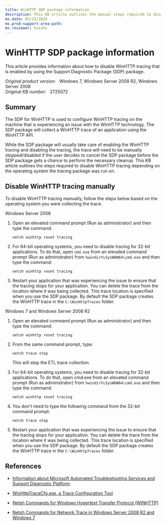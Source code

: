 ```yaml
---
title: WinHTTP SDP package information
description: This KB article outlines the manual steps required to disable WinHTTP tracing that was enabled using the SDP package.
ms.date: 03/23/2020
ms.prod-support-area-path:
ms.reviewer: huizhu
---
```

# WinHTTP SDP package information

This article provides information about how to disable WinHTTP tracing that is enabled by using the Support Diagnostic Package (SDP) package.

_Original product version:_ &nbsp; Windows 7, Windows Server 2008 R2, Windows Server 2008  
_Original KB number:_ &nbsp; 2725072

## Summary

The SDP for WinHTTP is used to configure WinHTTP tracing on the machine that is experiencing an issue with the WinHTTP technology. The SDP package will collect a WinHTTP trace of an application using the WinHTTP API.

While the SDP package will usually take care of enabling the WinHTTP tracing and disabling the tracing, the trace will need to be manually stopped/disabled if the user decides to cancel the SDP package before the SDP package gets a chance to perform the necessary cleanup. This KB article outlines the steps required to disable WinHTTP tracing depending on the operating system the tracing package was run on.

## Disable WinHTTP tracing manually

To disable WinHTTP tracing manually, follow the steps below based on the operating system you were collecting the trace.

Windows Server 2008  

1. Open an elevated command prompt (Run as administrator) and then type the command:

    ```console
    netsh winhttp reset tracing
    ```

2. For 64-bit operating systems, you need to disable tracing for 32-bit applications. To do that, open `cmd.exe` from an elevated command prompt (Run as administrator) from `%windir%\SysWOW64\cmd.exe` and then type the command:

    ```console
    netsh winhttp reset tracing
    ```

3. Restart your application that was experiencing the issue to ensure that the tracing stops for your application. You can delete the trace from the location where it was being collected. This trace location is specified when you use the SDP package. By default the SDP package creates the WinHTTP trace in the `C:\WinHttpTraces` folder.

Windows 7 and Windows Server 2008 R2

1. Open an elevated command prompt (Run as administrator) and then type the command:

    ```console
    netsh winhttp reset tracing
    ```

2. From the same command prompt, type:

    ```console
    netsh trace stop
    ```

   This will stop the ETL trace collection.

3. For 64-bit operating systems, you need to disable tracing for 32-bit applications. To do that, open cmd.exe from an elevated command prompt (Run as administrator) from `%windir%\SysWOW64\cmd.exe` and then type the command:

    ```console
    netsh winhttp reset tracing
    ```

4. You don't need to type the following command from the 32-bit command prompt:

    ```console
    netsh trace stop
    ```

5. Restart your application that was experiencing the issue to ensure that the tracing stops for your application. You can delete the trace from the location where it was being collected. This trace location is specified when you use the SDP package. By default the SDP package creates the WinHTTP trace in the `C:\WinHttpTraces` folder.

## References

- [Information about Microsoft Automated Troubleshooting Services and Support Diagnostic Platform](https://support.microsoft.com/help/2598970)

- [WinHttpTraceCfg.exe, a Trace Configuration Tool](/windows/win32/winhttp/winhttptracecfg-exe--a-trace-configuration-tool)

- [Netsh Commands for Windows Hypertext Transfer Protocol (WINHTTP)](/previous-versions/windows/it-pro/windows-server-2008-R2-and-2008/cc731131(v=ws.10))

- [Netsh Commands for Network Trace in Windows Server 2008 R2 and Windows 7](/previous-versions/windows/it-pro/windows-server-2008-R2-and-2008/dd878517(v=ws.10))
